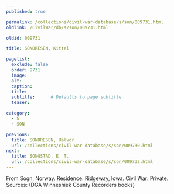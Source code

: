 ```yaml
---
published: true

permalink: /collections/civil-war-database/s/son/009731.html
oldlink: /CivilWar/db/s/son/009731.html

oldid: 009731

title: SONDRESEN, Kittel

pagelist:
  exclude: false
  order: 9731
  image: 
  alt:
  caption:
  title:
  subtitle:      # Defaults to page subtitle
  teaser:

category: 
  - S 
  - SON

previous:
  title: SONDRESEN, Halvor
  url: /collections/civil-war-database/s/son/009730.html  
next:
  title: SONGSTAD, E. T.
  url: /collections/civil-war-database/s/son/009732.html   
---
```

From Sogn, Norway. Residence: Ridgeway, Iowa. Civil War: Private. Sources: (DGA Winneshiek County Recorder&#146;s books)